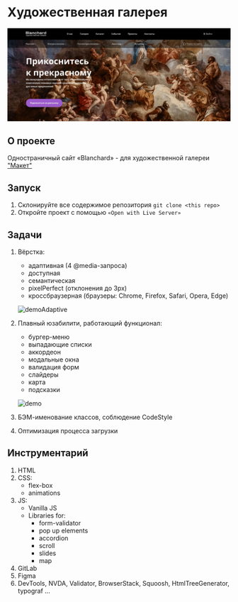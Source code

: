 # Художественная галерея
![hero-section](pixel-perfect/hero.jpg)
## О проекте

Одностраничный сайт «Blanchard» - для художественной галереи 
["Макет"](https://www.figma.com/file/uJUg7Egs9v7hA4tAGTW7hc/Blanchard-(Copy)?type=design&mode=dev)


## Запуск
1. Склонируйте все содержимое репозитория `git clone <this repo>`
1. Откройте проект с помощью `«Open with Live Server»`

## Задачи

1. Вёрстка:
   - адаптивная (4 @media-запроса)
   - доступная
   - семантическая 
   - pixelPerfect (отклонения до 3px)
   - кроссбраузерная (браузеры: Chrome, Firefox, Safari, Opera, Edge)
     
   ![demoAdaptive](https://github.com/MarinaLukoshevich/Gallery/blob/master/pixel-perfect/demoAdaptive.gif)
     
1. Плавный юзабилити, работающий функционал:
   - бургер-меню
   - выпадающие списки
   - аккордеон
   - модальные окна
   - валидация форм
   - слайдеры
   - карта
   - подсказки
     
   ![demo](https://github.com/MarinaLukoshevich/Gallery/blob/master/pixel-perfect/demo.gif)

1. БЭМ-именование классов, соблюдение CodeStyle
1. Оптимизация процесса загрузки

## Инструментарий

1. HTML
1. CSS:
   - flex-box
   - animations
1. JS:
   - Vanilla JS
   - Libraries for:
      -  form-validator
      -  pop up elements
      -  accordion
      -  scroll
      -  slides
      -  map
1. GitLab
1. Figma
1. DevTools, NVDA, Validator, BrowserStack, Squoosh, HtmlTreeGenerator, typograf …


